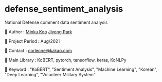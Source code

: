 # defense_sentiment_analysis
National Defense comment data sentiment analysis

📌 Author : [Minku Koo](https://github.com/Minku-Koo)  [Jiyong Park](https://github.com/Ji-yong219)  

📌 Project Period : Aug/2021

📌 Contact : corleone@kakao.com    

📌 Main Library : KoBERT, pytorch, tensorflow, keras, KoNLPy    

📌 Keyword : "KoBERT", "Sentiment Analysis", "Machine Learning", "Korean", "Deep Learning", "Volunteer Military System"   
